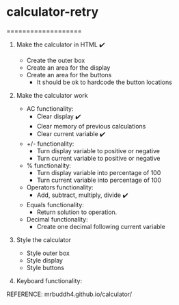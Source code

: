 # calculator-retry
===================
1. Make the calculator in HTML :heavy_check_mark:
    * Create the outer box
    * Create an area for the display
    * Create an area for the buttons
        - It should be ok to hardcode the button locations

2. Make the calculator work
    * AC functionality:
        - Clear display :heavy_check_mark:
        - Clear memory of previous calculations 
        - Clear current variable :heavy_check_mark:
    * +/- functionality:
        - Turn display variable to positive or negative
        - Turn current variable to positive or negative
    * % functionality: 
        - Turn display variable into percentage of 100
        - Turn current variable into percentage of 100
    * Operators functionality:
        - Add, subtract, multiply, divide :heavy_check_mark:
    * Equals functionality:
        - Return solution to operation.
    * Decimal functionality:
        - Create one decimal following current variable

3. Style the calculator
    * Style outer box
    * Style display
    * Style buttons

4. Keyboard functionality:

REFERENCE: mrbuddh4.github.io/calculator/
